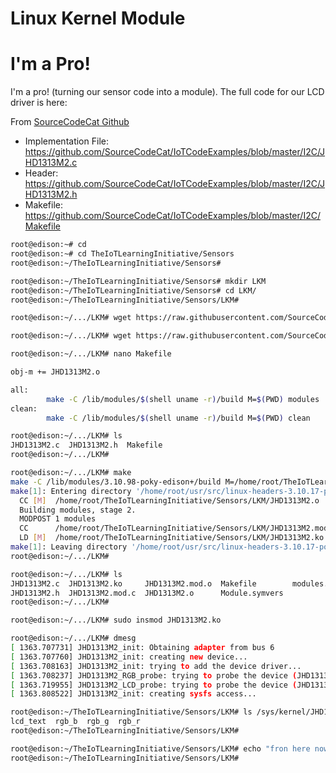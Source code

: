 # Linux Kernel Module

# I'm a Pro!

I'm a pro! (turning our sensor code into a module). The full code for our LCD driver is here:

From [SourceCodeCat Github](https://github.com/SourceCodeCat/IoTCodeExamples/)

- Implementation File: https://github.com/SourceCodeCat/IoTCodeExamples/blob/master/I2C/JHD1313M2.c
- Header: https://github.com/SourceCodeCat/IoTCodeExamples/blob/master/I2C/JHD1313M2.h
- Makefile: https://github.com/SourceCodeCat/IoTCodeExamples/blob/master/I2C/Makefile

```sh
root@edison:~# cd
root@edison:~# cd TheIoTLearningInitiative/Sensors
root@edison:~/TheIoTLearningInitiative/Sensors# 
```

```sh
root@edison:~/TheIoTLearningInitiative/Sensors# mkdir LKM
root@edison:~/TheIoTLearningInitiative/Sensors# cd LKM/
root@edison:~/TheIoTLearningInitiative/Sensors/LKM# 
```

```sh
root@edison:~/.../LKM# wget https://raw.githubusercontent.com/SourceCodeCat/IoTCodeExamples/master/I2C/JHD1313M2.c
```

```sh
root@edison:~/.../LKM# wget https://raw.githubusercontent.com/SourceCodeCat/IoTCodeExamples/master/I2C/JHD1313M2.h
```

```sh
root@edison:~/.../LKM# nano Makefile
```

```sh
obj-m += JHD1313M2.o

all:
        make -C /lib/modules/$(shell uname -r)/build M=$(PWD) modules
clean:
        make -C /lib/modules/$(shell uname -r)/build M=$(PWD) clean
```

```sh
root@edison:~/.../LKM# ls                                     
JHD1313M2.c  JHD1313M2.h  Makefile                                                         
root@edison:~/.../LKM#  
```

```sh
root@edison:~/.../LKM# make
make -C /lib/modules/3.10.98-poky-edison+/build M=/home/root/TheIoTLearningInitiative/Senss
make[1]: Entering directory '/home/root/usr/src/linux-headers-3.10.17-poky-edison'
  CC [M]  /home/root/TheIoTLearningInitiative/Sensors/LKM/JHD1313M2.o
  Building modules, stage 2.
  MODPOST 1 modules
  CC      /home/root/TheIoTLearningInitiative/Sensors/LKM/JHD1313M2.mod.o
  LD [M]  /home/root/TheIoTLearningInitiative/Sensors/LKM/JHD1313M2.ko
make[1]: Leaving directory '/home/root/usr/src/linux-headers-3.10.17-poky-edison'
root@edison:~/.../LKM#  
```

```sh
root@edison:~/.../LKM# ls  
JHD1313M2.c  JHD1313M2.ko     JHD1313M2.mod.o  Makefile        modules.order
JHD1313M2.h  JHD1313M2.mod.c  JHD1313M2.o      Module.symvers
root@edison:~/.../LKM# 
```

```sh
root@edison:~/.../LKM# sudo insmod JHD1313M2.ko
```

```sh
root@edison:~/.../LKM# dmesg
[ 1363.707731] JHD1313M2_init: Obtaining adapter from bus 6                                
[ 1363.707760] JHD1313M2_init: creating new device...                                      
[ 1363.708163] JHD1313M2_init: trying to add the device driver...                          
[ 1363.708237] JHD1313M2_RGB_probe: trying to probe the device (JHD1313M2_RGB)...          
[ 1363.719955] JHD1313M2_LCD_probe: trying to probe the device (JHD1313M2_LCD)...          
[ 1363.808522] JHD1313M2_init: creating sysfs access...
```

```sh
root@edison:~/TheIoTLearningInitiative/Sensors/LKM# ls /sys/kernel/JHD1313M2/
lcd_text  rgb_b  rgb_g  rgb_r
root@edison:~/TheIoTLearningInitiative/Sensors/LKM# 
```

```sh
root@edison:~/TheIoTLearningInitiative/Sensors/LKM# echo "fron here now" > /sys/kernel/JHD1313M2/lcd_text
root@edison:~/TheIoTLearningInitiative/Sensors/LKM# 
```
